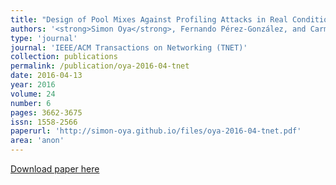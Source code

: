 ```yaml
---
title: "Design of Pool Mixes Against Profiling Attacks in Real Conditions"
authors: '<strong>Simon Oya</strong>, Fernando Pérez-González, and Carmela Troncoso'
type: 'journal'
journal: 'IEEE/ACM Transactions on Networking (TNET)'
collection: publications
permalink: /publication/oya-2016-04-tnet
date: 2016-04-13
year: 2016
volume: 24
number: 6
pages: 3662-3675
issn: 1558-2566
paperurl: 'http://simon-oya.github.io/files/oya-2016-04-tnet.pdf'
area: 'anon'
---
```


[Download paper here](http://simon-oya.github.io/files/oya-2016-04-tnet.pdf)
